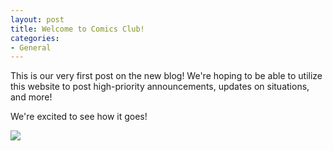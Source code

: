 ```yaml
---
layout: post
title: Welcome to Comics Club!
categories:
- General
---
```


This is our very first post on the new blog!  We're hoping to be able to utilize this website to post high-priority announcements, updates on situations, and more!

We're excited to see how it goes!

![](../../../../../images/blog/welcome.jpg)
